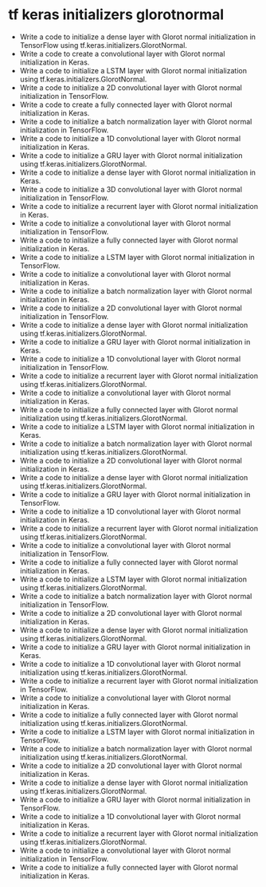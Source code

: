 # tf keras initializers glorotnormal

- Write a code to initialize a dense layer with Glorot normal initialization in TensorFlow using tf.keras.initializers.GlorotNormal.
- Write a code to create a convolutional layer with Glorot normal initialization in Keras.
- Write a code to initialize a LSTM layer with Glorot normal initialization using tf.keras.initializers.GlorotNormal.
- Write a code to initialize a 2D convolutional layer with Glorot normal initialization in TensorFlow.
- Write a code to create a fully connected layer with Glorot normal initialization in Keras.
- Write a code to initialize a batch normalization layer with Glorot normal initialization in TensorFlow.
- Write a code to initialize a 1D convolutional layer with Glorot normal initialization in Keras.
- Write a code to initialize a GRU layer with Glorot normal initialization using tf.keras.initializers.GlorotNormal.
- Write a code to initialize a dense layer with Glorot normal initialization in Keras.
- Write a code to initialize a 3D convolutional layer with Glorot normal initialization in TensorFlow.
- Write a code to initialize a recurrent layer with Glorot normal initialization in Keras.
- Write a code to initialize a convolutional layer with Glorot normal initialization in TensorFlow.
- Write a code to initialize a fully connected layer with Glorot normal initialization in Keras.
- Write a code to initialize a LSTM layer with Glorot normal initialization in TensorFlow.
- Write a code to initialize a convolutional layer with Glorot normal initialization in Keras.
- Write a code to initialize a batch normalization layer with Glorot normal initialization in Keras.
- Write a code to initialize a 2D convolutional layer with Glorot normal initialization in TensorFlow.
- Write a code to initialize a dense layer with Glorot normal initialization using tf.keras.initializers.GlorotNormal.
- Write a code to initialize a GRU layer with Glorot normal initialization in Keras.
- Write a code to initialize a 1D convolutional layer with Glorot normal initialization in TensorFlow.
- Write a code to initialize a recurrent layer with Glorot normal initialization using tf.keras.initializers.GlorotNormal.
- Write a code to initialize a convolutional layer with Glorot normal initialization in Keras.
- Write a code to initialize a fully connected layer with Glorot normal initialization using tf.keras.initializers.GlorotNormal.
- Write a code to initialize a LSTM layer with Glorot normal initialization in Keras.
- Write a code to initialize a batch normalization layer with Glorot normal initialization using tf.keras.initializers.GlorotNormal.
- Write a code to initialize a 2D convolutional layer with Glorot normal initialization in Keras.
- Write a code to initialize a dense layer with Glorot normal initialization using tf.keras.initializers.GlorotNormal.
- Write a code to initialize a GRU layer with Glorot normal initialization in TensorFlow.
- Write a code to initialize a 1D convolutional layer with Glorot normal initialization in Keras.
- Write a code to initialize a recurrent layer with Glorot normal initialization using tf.keras.initializers.GlorotNormal.
- Write a code to initialize a convolutional layer with Glorot normal initialization in TensorFlow.
- Write a code to initialize a fully connected layer with Glorot normal initialization in Keras.
- Write a code to initialize a LSTM layer with Glorot normal initialization using tf.keras.initializers.GlorotNormal.
- Write a code to initialize a batch normalization layer with Glorot normal initialization in TensorFlow.
- Write a code to initialize a 2D convolutional layer with Glorot normal initialization in Keras.
- Write a code to initialize a dense layer with Glorot normal initialization using tf.keras.initializers.GlorotNormal.
- Write a code to initialize a GRU layer with Glorot normal initialization in Keras.
- Write a code to initialize a 1D convolutional layer with Glorot normal initialization using tf.keras.initializers.GlorotNormal.
- Write a code to initialize a recurrent layer with Glorot normal initialization in TensorFlow.
- Write a code to initialize a convolutional layer with Glorot normal initialization in Keras.
- Write a code to initialize a fully connected layer with Glorot normal initialization using tf.keras.initializers.GlorotNormal.
- Write a code to initialize a LSTM layer with Glorot normal initialization in TensorFlow.
- Write a code to initialize a batch normalization layer with Glorot normal initialization using tf.keras.initializers.GlorotNormal.
- Write a code to initialize a 2D convolutional layer with Glorot normal initialization in Keras.
- Write a code to initialize a dense layer with Glorot normal initialization using tf.keras.initializers.GlorotNormal.
- Write a code to initialize a GRU layer with Glorot normal initialization in TensorFlow.
- Write a code to initialize a 1D convolutional layer with Glorot normal initialization in Keras.
- Write a code to initialize a recurrent layer with Glorot normal initialization using tf.keras.initializers.GlorotNormal.
- Write a code to initialize a convolutional layer with Glorot normal initialization in TensorFlow.
- Write a code to initialize a fully connected layer with Glorot normal initialization in Keras.